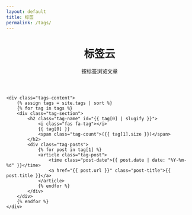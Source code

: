 ```yaml
---
layout: default
title: 标签
permalink: /tags/
---
```


<div class="tags-page">
    <header class="page-header">
        <h1 class="page-title">
            <i class="fas fa-tags"></i>
            标签云
        </h1>
        <p class="page-description">按标签浏览文章</p>
    </header>

    <div class="tags-content">
        {% assign tags = site.tags | sort %}
        {% for tag in tags %}
        <div class="tag-section">
            <h2 class="tag-name" id="{{ tag[0] | slugify }}">
                <i class="fas fa-tag"></i>
                {{ tag[0] }}
                <span class="tag-count">({{ tag[1].size }})</span>
            </h2>
            <div class="tag-posts">
                {% for post in tag[1] %}
                <article class="tag-post">
                    <time class="post-date">{{ post.date | date: "%Y-%m-%d" }}</time>
                    <a href="{{ post.url }}" class="post-title">{{ post.title }}</a>
                </article>
                {% endfor %}
            </div>
        </div>
        {% endfor %}
    </div>
</div> 